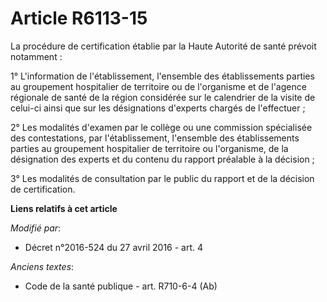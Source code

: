 # Article R6113-15

La procédure de certification établie par la Haute Autorité de santé prévoit notamment :

1° L'information de l'établissement, l'ensemble des établissements parties au groupement hospitalier de territoire ou de
l'organisme et de l'agence régionale de santé de la région considérée sur le calendrier de la visite de celui-ci ainsi que
sur les désignations d'experts chargés de l'effectuer ;

2° Les modalités d'examen par le collège ou une commission spécialisée des contestations, par l'établissement, l'ensemble des
établissements parties au groupement hospitalier de territoire ou l'organisme, de la désignation des experts et du contenu du
rapport préalable à la décision ;

3° Les modalités de consultation par le public du rapport et de la décision de certification.

**Liens relatifs à cet article**

_Modifié par_:

  - Décret n°2016-524 du 27 avril 2016 - art. 4

_Anciens textes_:

  - Code de la santé publique - art. R710-6-4 (Ab)
